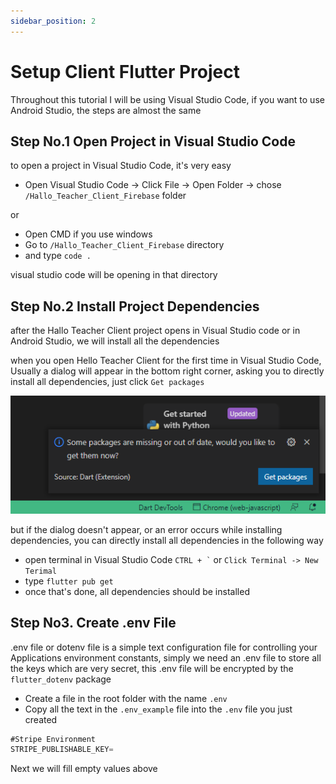 ```yaml
---
sidebar_position: 2
---
```


# Setup Client Flutter Project

Throughout this tutorial I will be using Visual Studio Code, if you want to use Android Studio, the steps are almost the same

## Step No.1 Open Project in Visual Studio Code

to open a project in Visual Studio Code, it's very easy

- Open Visual Studio Code -> Click File -> Open Folder -> chose `/Hallo_Teacher_Client_Firebase` folder

or

- Open CMD if you use windows
- Go to `/Hallo_Teacher_Client_Firebase` directory
- and type `code .`

visual studio code will be opening in that directory

## Step No.2 Install Project Dependencies

after the Hallo Teacher Client project opens in Visual Studio code or in Android Studio, we will install all the dependencies

when you open Hello Teacher Client for the first time in Visual Studio Code, Usually a dialog will appear in the bottom right corner, asking you to directly install all dependencies, just click `Get packages`

![Example banner](./assets/get_package.PNG)

but if the dialog doesn't appear, or an error occurs while installing dependencies, you can directly install all dependencies in the following way

- open terminal in Visual Studio Code `` CTRL + ` `` or `Click Terminal -> New Terimal`
- type `flutter pub get`
- once that's done, all dependencies should be installed

## Step No3. Create .env File

.env file or dotenv file is a simple text configuration file for controlling your Applications environment constants,
simply we need an .env file to store all the keys which are very secret, this .env file will be encrypted by the `flutter_dotenv` package

- Create a file in the root folder with the name `.env`
- Copy all the text in the `.env_example` file into the `.env` file you just created

```jsx title="/.env_example"
#Stripe Environment
STRIPE_PUBLISHABLE_KEY=
```

Next we will fill empty values above
